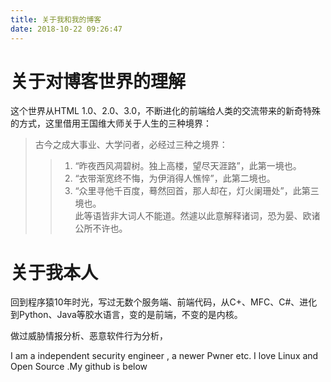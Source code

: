 ```yaml
---
title: 关于我和我的博客
date: 2018-10-22 09:26:47
---
```

# 关于对博客世界的理解

这个世界从HTML 1.0、2.0、3.0，不断进化的前端给人类的交流带来的新奇特殊的方式，这里借用王国维大师关于人生的三种境界：

> 古今之成大事业、大学问者，必经过三种之境界：
>> 1.   “昨夜西风凋碧树。独上高楼，望尽天涯路”，此第一境也。</br>
>> 2.   “衣带渐宽终不悔，为伊消得人憔悴”，此第二境也。</br>
>> 3.   “众里寻他千百度，蓦然回首，那人却在，灯火阑珊处”，此第三境也。</br>
> 此等语皆非大词人不能道。然遽以此意解释诸词，恐为晏、欧诸公所不许也。




# 关于我本人
回到程序猿10年时光，写过无数个服务端、前端代码，从C+、MFC、C#、进化到Python、Java等胶水语言，变的是前端，不变的是内核。


做过威胁情报分析、恶意软件行为分析，



I am a independent security engineer , a newer Pwner etc. 
I love Linux and Open Source .My github is below
